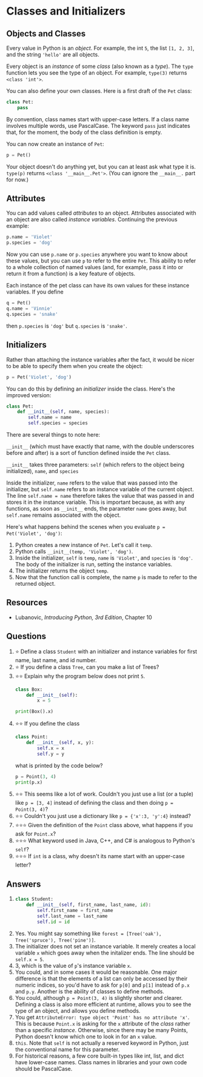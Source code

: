 # Classes and Initializers
## Objects and Classes
Every value in Python is an *object*. For example, the int `5`, the list `[1, 2, 3]`, and the string `'hello'` are all objects.

Every object is an *instance* of some *class* (also known as a *type*). The `type` function lets you see the type of an object. For example, `type(3)` returns `<class 'int'>`.

You can also define your own classes. Here is a first draft of the `Pet` class:
```python
class Pet:
    pass
```

By convention, class names start with upper-case letters. If a class name involves multiple words, use PascalCase. The keyword `pass` just indicates that, for the moment, the body of the class definition is empty.

You can now create an instance of `Pet`:
```python
p = Pet()
```

Your object doesn't do anything yet, but you can at least ask what type it is. `type(p)` returns `<class '__main__.Pet'>`. (You can ignore the `__main__.` part for now.)

## Attributes
You can add values called *attributes* to an object. Attributes associated with an object are also called *instance variables*. Continuing the previous example:
```python
p.name = 'Violet'
p.species = 'dog'
```

Now you can use `p.name` or `p.species` anywhere you want to know about these values, but you can use `p` to refer to the entire `Pet`. This ability to refer to a whole collection of named values (and, for example, pass it into or return it from a function) is a key feature of objects.

Each instance of the pet class can have its own values for these instance variables. If you define
```python
q = Pet()
q.name = 'Vinnie'
q.species = 'snake'
```

then `p.species` is `'dog'` but `q.species` is `'snake'`.

## Initializers
Rather than attaching the instance variables after the fact, it would be nicer to be able to specify them when you create the object:
```python
p = Pet('Violet', 'dog')
```

You can do this by defining an *initializer* inside the class. Here's the improved version:
```python
class Pet:
    def __init__(self, name, species):
        self.name = name
        self.species = species
```

There are several things to note here:

`__init__` (which must have exactly that name, with the double underscores before and after) is a sort of function defined inside the `Pet` class.

`__init__` takes three parameters: `self` (which refers to the object being initialized), `name`, and `species`

Inside the initializer, `name` refers to the value that was passed into the initializer, but `self.name` refers to an instance variable of the current object. The line `self.name = name` therefore takes the value that was passed in and stores it in the instance variable. This is important because, as with any functions, as soon as `__init__` ends, the parameter `name` goes away, but `self.name` remains associated with the object.

Here's what happens behind the scenes when you evaluate `p = Pet('Violet', 'dog')`:
1. Python creates a new instance of `Pet`. Let's call it `temp`.
2. Python calls `__init__(temp, 'Violet', 'dog')`.
3. Inside the initializer, `self` is `temp`, `name` is `'Violet'`, and `species` is `'dog'`. The body of the initializer is run, setting the instance variables.
4. The initializer returns the object `temp`.
5. Now that the function call is complete, the name `p` is made to refer to the returned object.

## Resources
* Lubanovic, *Introducing Python, 3rd Edition*, Chapter 10

## Questions
1. :star: Define a class `Student` with an initializer and instance variables for first name, last name, and id number.
1. :star: If you define a class `Tree`, can you make a list of Trees?
1. :star::star: Explain why the program below does not print `5`.
    ```python
    class Box:
        def __init__(self):
            x = 5

    print(Box().x)
    ```
1. :star::star: If you define the class
    ```python
    class Point:
        def __init__(self, x, y):
            self.x = x
            self.y = y
    ```
    what is printed by the code below?
    ```python
    p = Point(3, 4)
    print(p.x)
    ```
1. :star::star: This seems like a lot of work. Couldn't you just use a list (or a tuple) like `p = [3, 4]` instead of defining the class and then doing `p = Point(3, 4)`?
1. :star::star: Couldn't you just use a dictionary like `p = {'x':3, 'y':4}` instead?
1. :star::star::star: Given the definition of the `Point` class above, what happens if you ask for `Point.x`?
1. :star::star::star: What keyword used in Java, C++, and C# is analogous to Python's `self`?
1. :star::star::star: If `int` is a class, why doesn't its name start with an upper-case letter?

## Answers
1.
    ```python
    class Student:
        def __init__(self, first_name, last_name, id):
            self.first_name = first_name
            self.last_name = last_name
            self.id = id
    ```
1. Yes. You might say something like `forest = [Tree('oak'), Tree('spruce'), Tree('pine')]`.
1. The initializer does not set an instance variable. It merely creates a local variable `x` which goes away when the initalizer ends. The line should be `self.x = 5`.
1. 3, which is the value of `p`'s instance variable `x`.
1. You could, and in some cases it would be reasonable. One major difference is that the elements of a list can only be accessed by their numeric indices, so you'd have to ask for `p[0]` and `p[1]` instead of `p.x` and `p.y`. Another is the ability of classes to define methods.
1. You could, although `p = Point(3, 4)` is slightly shorter and clearer. Defining a class is also more efficient at runtime, allows you to see the type of an object, and allows you define methods.
1. You get `AttributeError: type object 'Point' has no attribute 'x'`. This is because `Point.x` is asking for the `x` attribute of the *class* rather than a specific *instance*. Otherwise, since there may be many Points, Python doesn't know which one to look in for an `x` value.
1. `this`. Note that `self` is not actually a reserved keyword in Python, just the conventional name for this parameter.
1. For historical reasons, a few core built-in types like int, list, and dict have lower-case names. Class names in libraries and your own code should be PascalCase.
